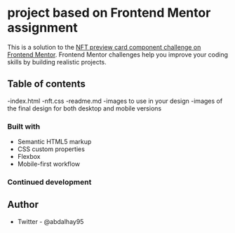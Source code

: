 # project based on Frontend Mentor assignment

This is a solution to the [NFT preview card component challenge on Frontend Mentor](https://www.frontendmentor.io/challenges/nft-preview-card-component-SbdUL_w0U). Frontend Mentor challenges help you improve your coding skills by building realistic projects. 

## Table of contents

-index.html
-nft.css
-readme.md 
-images to use in your design
-images of the final design for both desktop and mobile versions

### Built with

- Semantic HTML5 markup
- CSS custom properties 
- Flexbox
- Mobile-first workflow

### Continued development




## Author 
- Twitter - @abdalhay95
